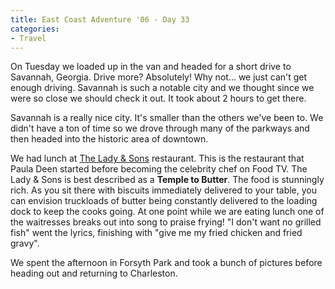 ```yaml
---
title: East Coast Adventure '06 - Day 33
categories:
- Travel
---
```


On Tuesday we loaded up in the van and headed for a short drive to Savannah, Georgia. Drive more? Absolutely! Why not... we just can't get enough driving. Savannah is such a notable city and we thought since we were so close we should check it out. It took about 2 hours to get there.

Savannah is a really nice city. It's smaller than the others we've been to. We didn't have a ton of time so we drove through many of the parkways and then headed into the historic area of downtown.

We had lunch at [The Lady & Sons](http://www.ladyandsons.com/) restaurant. This is the restaurant that Paula Deen started before becoming the celebrity chef on Food TV. The Lady & Sons is best described as a **Temple to Butter**. The food is stunningly rich. As you sit there with biscuits immediately delivered to your table, you can envision truckloads of butter being constantly delivered to the loading dock to keep the cooks going. At one point while we are eating lunch one of the waitresses breaks out into song to praise frying! "I don't want no grilled fish" went the lyrics, finishing with "give me my fried chicken and fried gravy".

We spent the afternoon in Forsyth Park and took a bunch of pictures before heading out and returning to Charleston.
